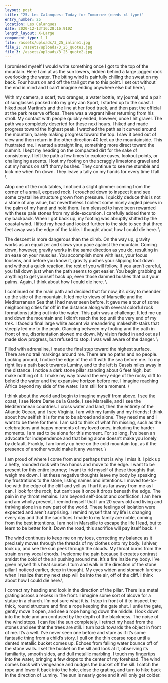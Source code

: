 ```yaml
---
layout: post
title: "25. Les Calanques: Today for Tomorrow (needs xl type)"
entry_number: 25
location: Les Calanques
date: 2020-12-13T16:28:16.910Z
length_layout: X-Large
component_type: l_1
file: /assets/uploads/3_25_inline1.jpg
file_2: /assets/uploads/3_25_quote1.jpg
file_3: /assets/uploads/3_25_quote2.jpg
---
```

I promised myself I would write something once I got to the top of the mountain. Here I am at as the sun lowers, hidden behind a large jagged rock overlooking the water. The biting wind is painfully chilling the sweat on my back. Four hours on and off the trail got me to this point. I set out without the end in mind and I can’t imagine ending anywhere else but here.\

With my camera, a scarf, two oranges, a water bottle, my journal, and a pair of sunglasses packed into my grey Jan Sport, I started up to the coast. I hiked past Martine’s and the line at her food truck, and then past the official at the park reserve offices. There was a vagrant hiker returning from his stroll. My contact with people quickly ended, however, once I hit gravel. The path was completely deserted for these next hours. I hiked and made progress toward the highest peak. I watched the path as it curved around the mountain, barely making progress toward the top. I saw it bend out of view and then return in the other direction 40 feet up the mountainside. This frustrated me. I wanted a straight line, something more direct toward the summit. I kept my heading on the compacted dirt for the sake of consistency. I left the path a few times to explore caves, lookout points, or challenging ascents. I lost my footing on the scraggly limestone gravel and cut my hands on stiff thorny bushes. They continue to see me stumble and kick me when I’m down. They leave a tally on my hands for every time I fall. \

Atop one of the rock tables, I noticed a slight glimmer coming from the corner of a small, exposed rock. I crouched down to inspect it and see some crystalline structure grown from pressure. I quickly deduce this is not a stone of any value, but nevertheless I collect some nicely angled pieces in the palm of my hand and hold them. I am pleased to have been rewarded with these pale stones from my side-excursion. I carefully added them to my backpack. When I got back up, my footing was abruptly shifted by the coastal wind. I lifted my head and looked further to the side to see that three feet away was the edge of the table. I thought about how I could die here. \

The descent is more dangerous than the climb. On the way up, gravity works as an equalizer and slows your pace against the mountain. Coming down, however, gravity works in the same direction as you do, resulting in an ease on your muscles. You accomplish more with less, your focus loosens, and before you know it, gravity pushes your slipping foot down and without a quick reaction, the rest of you will follow. If you aren’t careful, you fall down just when the path seems to get easier. You begin grabbing at anything to get yourself back up, even those damned bushes that cut your palms. Again, I think about how I could die here. \

I continued on the main path and decided that for now, it’s okay to meander up the side of the mountain. It led me to views of Marseille and the Mediterranean Sea that I had never seen before. It gave me a tour of some neighboring cities far off in the distance along with several colorful rock formations jutting out into the water. This path was a challenge. It led me up and down the mountain and I didn’t reach the top until the very end of my trek. I faced a final large white ascent via meandering makeshift-stairs that steeply led me to the peak. Glancing between my footing and the path in front of me, disorientation slowed me down. My vision faded in and out as I made slow progress, but refused to stop. I was well aware of the danger. \

Filled with adrenaline, I made the final step toward the highest surface. There are no trail markings around me. There are no paths and no people. Looking around, I notice the edge of the cliff with the sea before me. To my right lies a path back towards Luminy, and to the left is Cassis miles away in the distance. I notice a dark stone pillar standing about 6 feet high, but make nothing of it. I make my way toward the very edge of the rocky cliff to behold the water and the expansive horizon before me. I imagine reaching Africa beyond my side of the water. I am still for a moment. \

I think about the world and begin to imagine myself from above. I see the coast, I see Notre Dame de la Garde, I see Marseille, and I see the Mediterranean countries. I cross water and land, then the entirety of the Atlantic Ocean, and I see Virginia. I am with my family and my friends; I think about how selfish it is for me to be abroad and alone. They need me and I want to be there for them. I am sad to think of what I’m missing, such as the celebrations and happy moments of my loved ones, including the harder moments. I am sad to be alone for this moment. For so long, I’ve been an advocate for independence and that being alone doesn’t make you lonely by default. Frankly, I am lonely up here on the cold mountain top, as if the presence of another would make it any warmer. \

I am proud of where I come from and perhaps that is why I miss it. I pick up a hefty, rounded rock with two hands and move to the edge. I want to be present for this entire journey; I want to rid myself of these thoughts that weigh me down. I let these negative thoughts leave my body by speaking my frustrations to the stone, listing names and intentions. I moved toe-to-toe with the edge of the cliff and yell as I hurl it as far away from me as I can. I look for the rock, but can’t see it once it drops beneath the edge. The pain in my throat remains. 
I am beyond self-doubt and confliction. I am here and am wholly present. I remind myself that I am 20 years old and living and thriving alone in a new part of the world. These feelings of isolation were expected and aren’t surprising. I remind myself that my life is changing every day and that the sacrifices I made to my family are noble, coming from the best intentions. I am not in Marseille to escape the life I lead, but to learn to be better for it. Down the road, this sacrifice will pay itself back. \

The wind continues to keep me on my toes, correcting my balance as it precisely moves through the threads of my clothes onto my body. I shiver, look up, and see the sun peek through the clouds. My throat burns from the strain on my vocal chords. I welcome the pain because it creates contrast amidst the cold of the air pushing around me. It’s a fire inside my body. I’ve given myself this heat source. I turn and walk in the direction of the stone pillar I noticed earlier, deep in thought. My eyes widen and stomach lurches when I realize that my next step will be into the air, off of the cliff. I think about how I could die here.\
 
I correct my heading and look in the direction of the pillar. There is a metal grating across a recess in the front. I imagine some sort of alcove for a statue in a church. I’m not sure what it is. I stop in front of it to inspect the thick, round structure and find a rope keeping the gate shut. I untie the gate, gently move it open, and see a rope hanging down the middle. I look down into the hole and am confused by the depth of the blackness. The noise of the wind stops. I can feel the sun completely. I retract my head from the stones and see that the trees are still. I turn back towards the object in front of me. It’s a well. I’ve never seen one before and stare as if it’s some fantastic thing from a child’s story. I pull on the thin coarse rope until a dented metallic bucket comes up. Echoes from falling water bounce off of the stone walls. I set the bucket on the sill and look at it, observing its familiarity, smooth sides, and dull metallic marbling. I touch my fingertips into the water, bringing a few drops to the center of my forehead. The wind comes back with vengeance and nudges the bucket off the sill. I catch the rope and lower it back into the hole, close the grating, and turn to hike back in the direction of Luminy. The sun is nearly gone and it will only get colder.
